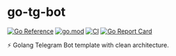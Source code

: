 # go-tg-bot

[![Go Reference](https://pkg.go.dev/badge/github.com/mr-linch/go-tg-bot.svg)](https://pkg.go.dev/github.com/mr-linch/go-tg-bot)
[![go.mod](https://img.shields.io/github/go-mod/go-version/mr-linch/go-tg)](go.mod)
[![CI](https://github.com/mr-linch/go-tg-bot/actions/workflows/ci.yml/badge.svg)](https://github.com/mr-linch/go-tg-bot/actions/workflows/ci.yml)
[![Go Report Card](https://goreportcard.com/badge/github.com/mr-linch/go-tg-bot)](https://goreportcard.com/report/github.com/mr-linch/go-tg-bot)

⚡️ Golang Telegram Bot template with clean architecture.

<!-- ## Package Structure
 - [__internal__](internal) - application sources
    - [__app__](internal/app) - initialize and run logic
    - [__config__](intenral/config) - config types and loading;
    - [__domain__](internal/domain) - domain types definitions (models);
    - [__service__](internal/service) - definition of service interfaces and aggregation of services
        - [__container__](internal/service/container) - intialization of services and dependency injection between them
        - [__auth__](internal/service/auth) - authentication service implementation
    - [__store__](store) - definitions of store interfaces per domain type
        - [__postgres__](store/postgres) - postgres based storage implementation
            - [dal](store/postgres/dal) - data access layer, generated by [sqlboiler](https://github.com/volatiletech/sqlboiler)
            - [migrations](store/postgres/migrations) - sql migrations for database
 - [__main.go__](main.go) - executable entrypoint;
 - [__.github__](.github) - github related stuff;
 - [__\_tools__](_tools) - [development tools version track](https://github.com/golang/go/wiki/Modules#how-can-i-track-tool-dependencies-for-a-module); -->
